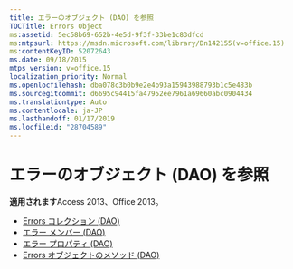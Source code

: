 ```yaml
---
title: エラーのオブジェクト (DAO) を参照
TOCTitle: Errors Object
ms:assetid: 5ec58b69-652b-4e5d-9f3f-33be1c83dfcd
ms:mtpsurl: https://msdn.microsoft.com/library/Dn142155(v=office.15)
ms:contentKeyID: 52072643
ms.date: 09/18/2015
mtps_version: v=office.15
localization_priority: Normal
ms.openlocfilehash: dba078c3b0b9e2e4b93a15943988793b1c5e483b
ms.sourcegitcommit: d6695c94415fa47952ee7961a69660abc0904434
ms.translationtype: Auto
ms.contentlocale: ja-JP
ms.lasthandoff: 01/17/2019
ms.locfileid: "28704589"
---
```

# <a name="errors-object-reference-dao"></a>エラーのオブジェクト (DAO) を参照

**適用されます**Access 2013、Office 2013。

- [Errors コレクション (DAO)](errors-collection-dao.md)
- [エラー メンバー (DAO)](errors-members-dao.md)
- [エラー プロパティ (DAO)](errors-properties-dao.md)
- [Errors オブジェクトのメソッド (DAO)](errors-methods-dao.md)

